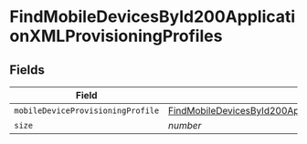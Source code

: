 # FindMobileDevicesById200ApplicationXMLProvisioningProfiles


## Fields

| Field                                                                                                                                                                                                             | Type                                                                                                                                                                                                              | Required                                                                                                                                                                                                          | Description                                                                                                                                                                                                       | Example                                                                                                                                                                                                           |
| ----------------------------------------------------------------------------------------------------------------------------------------------------------------------------------------------------------------- | ----------------------------------------------------------------------------------------------------------------------------------------------------------------------------------------------------------------- | ----------------------------------------------------------------------------------------------------------------------------------------------------------------------------------------------------------------- | ----------------------------------------------------------------------------------------------------------------------------------------------------------------------------------------------------------------- | ----------------------------------------------------------------------------------------------------------------------------------------------------------------------------------------------------------------- |
| `mobileDeviceProvisioningProfile`                                                                                                                                                                                 | [FindMobileDevicesById200ApplicationXMLProvisioningProfilesMobileDeviceProvisioningProfile](../../models/operations/findmobiledevicesbyid200applicationxmlprovisioningprofilesmobiledeviceprovisioningprofile.md) | :heavy_minus_sign:                                                                                                                                                                                                | N/A                                                                                                                                                                                                               |                                                                                                                                                                                                                   |
| `size`                                                                                                                                                                                                            | *number*                                                                                                                                                                                                          | :heavy_minus_sign:                                                                                                                                                                                                | N/A                                                                                                                                                                                                               | 1                                                                                                                                                                                                                 |